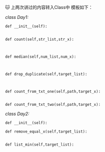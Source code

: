 :cat: 上两次讲过的内容转入Class中
模板如下：

*class Day1:*

    def __init__(self):
        
        
    def count(self,str_list,str_x):
        
        
        
    def median(self,num_list,num_x):
        
        
        
    def drop_duplicate(self,target_list):
        
        
    
    def count_from_txt_one(self,path,target_x):
        
        
    def count_from_txt_two(self,path,target_x):
    
    
    
    
*class Day2:*

    def __init__(self):
        
    def remove_equal_x(self,target_list):
        
        
    def list_min(self,target_list):
        
        
    
